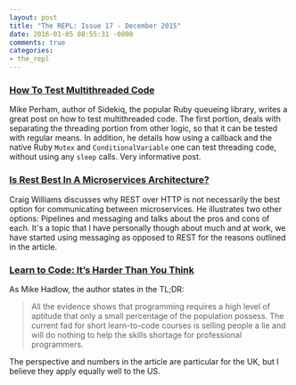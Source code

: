 ```yaml
---
layout: post
title: "The REPL: Issue 17 - December 2015"
date: 2016-01-05 08:55:31 -0800
comments: true
categories:
- the_repl
---
```


### [How To Test Multithreaded Code][1]

Mike Perham, author of Sidekiq, the popular Ruby queueing library, writes a great post on how to test multithreaded code. The first portion, deals with separating the threading portion from other logic, so that it can be tested with regular means. In addition, he details how using a callback and the native Ruby `Mutex` and `ConditionalVariable` one can test threading code, without using any `sleep` calls. Very informative post.

### [Is Rest Best In A Microservices Architecture?][2]

Craig Williams discusses why REST over HTTP is not necessarily the best option for communicating between microservices. He illustrates two other options: Pipelines and messaging and talks about the pros and cons of each. It's a topic that I have personally though about much and at work, we have started using messaging as opposed to REST for the reasons outlined in the article.


### [Learn to Code: It’s Harder Than You Think][3]

As Mike Hadlow, the author states in the TL;DR:

> All the evidence shows that programming requires a high level of aptitude that only a small percentage of the population possess. The current fad for short learn-to-code courses is selling people a lie and will do nothing to help the skills shortage for professional programmers.

The perspective and numbers in the article are particular for the UK, but I believe they apply equally well to the US.

[1]: http://www.mikeperham.com/2015/12/14/how-to-test-multithreaded-code/
[2]: http://capgemini.github.io/architecture/is-rest-best-microservices/
[3]: http://blog.debugme.eu/learn-to-code/
